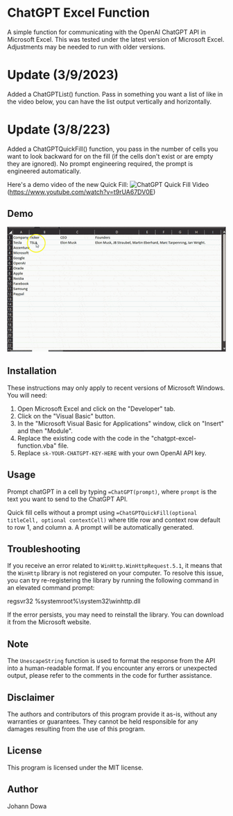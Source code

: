 # ChatGPT Excel Function

A simple function for communicating with the OpenAI ChatGPT API in Microsoft Excel. This was tested under the latest version of Microsoft Excel. Adjustments may be needed to run with older versions.

# Update (3/9/2023)

Added a ChatGPTList() function.  Pass in something you want a list of like in the video below, you can have the list output vertically and horizontally.

# Update (3/8/223)

Added a ChatGPTQuickFill() function, you pass in the number of cells you want to look backward for on the fill (if the cells don't exist or are empty they are ignored).  No prompt engineering required, the prompt is engineered automatically.  

Here's a demo video of the new Quick Fill:
![ChatGPT Quick Fill Video](https://img.youtube.com/vi/t9rUA67DV0E/0.jpg)(https://www.youtube.com/watch?v=t9rUA67DV0E)

## Demo

![ChatGPT In Excel Demo](demo.gif)

## Installation

These instructions may only apply to recent versions of Microsoft Windows. You will need:

1. Open Microsoft Excel and click on the "Developer" tab.
2. Click on the "Visual Basic" button.
3. In the "Microsoft Visual Basic for Applications" window, click on "Insert" and then "Module".
4. Replace the existing code with the code in the "chatgpt-excel-function.vba" file.
5. Replace `sk-YOUR-CHATGPT-KEY-HERE` with your own OpenAI API key.

## Usage

Prompt chatGPT in a cell by typing `=ChatGPT(prompt)`, where `prompt` is the text you want to send to the ChatGPT API.

Quick fill cells without a prompt using `=ChatGPTQuickFill(optional titleCell, optional contextCell)` where title row and context row default to row 1, and column a.  A prompt will be automatically generated.

## Troubleshooting

If you receive an error related to `WinHttp.WinHttpRequest.5.1`, it means that the `WinHttp` library is not registered on your computer. To resolve this issue, you can try re-registering the library by running the following command in an elevated command prompt:

regsvr32 %systemroot%\system32\winhttp.dll

If the error persists, you may need to reinstall the library. You can download it from the Microsoft website.

## Note
The `UnescapeString` function is used to format the response from the API into a human-readable format. If you encounter any errors or unexpected output, please refer to the comments in the code for further assistance.

## Disclaimer
The authors and contributors of this program provide it as-is, without any warranties or guarantees. They cannot be held responsible for any damages resulting from the use of this program.

## License
This program is licensed under the MIT license.

## Author
Johann Dowa
